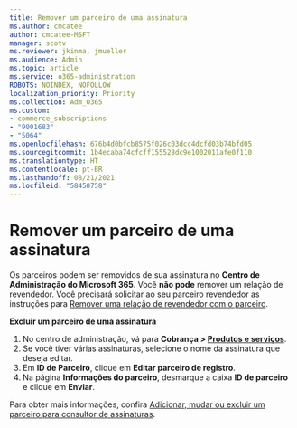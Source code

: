 ```yaml
---
title: Remover um parceiro de uma assinatura
ms.author: cmcatee
author: cmcatee-MSFT
manager: scotv
ms.reviewer: jkinma, jmueller
ms.audience: Admin
ms.topic: article
ms.service: o365-administration
ROBOTS: NOINDEX, NOFOLLOW
localization_priority: Priority
ms.collection: Adm_O365
ms.custom:
- commerce_subscriptions
- "9001683"
- "5064"
ms.openlocfilehash: 676b4d0bfcb8575f026c03dcc4dcfd03b74bfd05
ms.sourcegitcommit: 1b4ecaba74cfcff155528dc9e1002011afe0f110
ms.translationtype: HT
ms.contentlocale: pt-BR
ms.lasthandoff: 08/21/2021
ms.locfileid: "58450758"
---
```

# <a name="remove-a-partner-from-a-subscription"></a>Remover um parceiro de uma assinatura

Os parceiros podem ser removidos de sua assinatura no **Centro de Administração do Microsoft 365**. Você **não pode** remover um relação de revendedor. Você precisará solicitar ao seu parceiro revendedor as instruções para [Remover uma relação de revendedor com o parceiro](https://docs.microsoft.com/partner-center/remove-a-relationship).

**Excluir um parceiro de uma assinatura**

1. No centro de administração, vá para **Cobrança > [Produtos e serviços](https://go.microsoft.com/fwlink/p/?linkid=842054)**.
2. Se você tiver várias assinaturas, selecione o nome da assinatura que deseja editar.
3. Em **ID de Parceiro**, clique em **Editar parceiro de registro**.
4. Na página **Informações do parceiro**, desmarque a caixa **ID de parceiro** e clique em **Enviar**.

Para obter mais informações, confira [Adicionar, mudar ou excluir um parceiro para consultor de assinaturas](https://docs.microsoft.com/microsoft-365/admin/misc/add-partner?view=o365-worldwide).
